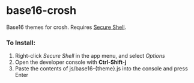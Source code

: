 # base16-crosh
Base16 themes for crosh.
Requires [Secure Shell](https://chrome.google.com/webstore/detail/secure-shell/pnhechapfaindjhompbnflcldabbghjo?hl=en).

### To Install:
1. Right-click *Secure Shell* in the app menu, and select *Options*
2. Open the developer console with **Ctrl-Shift-j**
3. Paste the contents of js/base16-{theme}.js into the console and press Enter 
